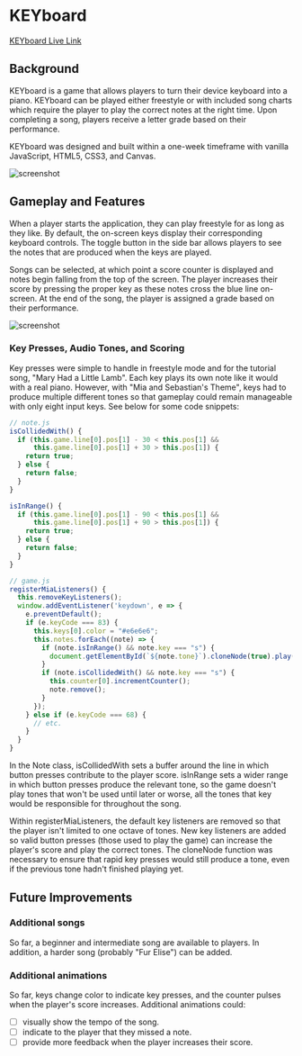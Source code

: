 # KEYboard

[KEYboard Live Link](https://victorli158.github.io/keyboard/)

## Background

KEYboard is a game that allows players to turn their device keyboard into a piano.
KEYboard can be played either freestyle or with included song charts which require the player to play the correct notes at the right time. Upon completing a song, players receive a letter grade based on their performance.

KEYboard was designed and built within a one-week timeframe with vanilla JavaScript, HTML5, CSS3, and Canvas.

![screenshot](http://res.cloudinary.com/nearbytes/image/upload/c_scale,q_100,w_1000/v1498517854/Screen_Shot_2017-06-26_at_3.57.01_PM_dvmh4b.png)

## Gameplay and Features

When a player starts the application, they can play freestyle for as long as they like.
By default, the on-screen keys display their corresponding keyboard controls. The toggle button
in the side bar allows players to see the notes that are produced when the keys are played.

Songs can be selected, at which point a score counter is displayed and notes begin falling from the top
of the screen. The player increases their score by pressing the proper key as these notes cross
the blue line on-screen. At the end of the song, the player is assigned a grade based on their performance.

![screenshot](http://res.cloudinary.com/nearbytes/image/upload/c_scale,q_100,w_1000/v1498517853/Screen_Shot_2017-06-26_at_3.56.28_PM_oo5sii.png)

### Key Presses, Audio Tones, and Scoring

Key presses were simple to handle in freestyle mode and for the tutorial song,
"Mary Had a Little Lamb". Each key plays its own note like it would with a real piano.
However, with "Mia and Sebastian's Theme", keys had to produce multiple different tones
so that gameplay could remain manageable with only eight input keys. See below for some code snippets:

```javascript
// note.js
isCollidedWith() {
  if (this.game.line[0].pos[1] - 30 < this.pos[1] &&
      this.game.line[0].pos[1] + 30 > this.pos[1]) {
    return true;
  } else {
    return false;
  }
}

isInRange() {
  if (this.game.line[0].pos[1] - 90 < this.pos[1] &&
      this.game.line[0].pos[1] + 90 > this.pos[1]) {
    return true;
  } else {
    return false;
  }
}
```

```javascript
// game.js
registerMiaListeners() {
  this.removeKeyListeners();
  window.addEventListener('keydown', e => {
    e.preventDefault();
    if (e.keyCode === 83) {
      this.keys[0].color = "#e6e6e6";
      this.notes.forEach((note) => {
        if (note.isInRange() && note.key === "s") {
          document.getElementById(`${note.tone}`).cloneNode(true).play();
        }
        if (note.isCollidedWith() && note.key === "s") {
          this.counter[0].incrementCounter();
          note.remove();
        }
      });
    } else if (e.keyCode === 68) {
      // etc.
    }
  }
}
```

In the Note class, isCollidedWith sets a buffer around the line in which button presses contribute to the player score. isInRange sets a wider range in which button presses produce the relevant tone, so the game doesn't play tones that won't be used until later or worse, all the tones that key would be responsible for throughout the song.

Within registerMiaListeners, the default key listeners are removed so that the player isn't limited to one octave of tones. New key listeners are added so valid button presses (those used to play the game) can increase the player's score and play the correct tones. The cloneNode function was necessary to ensure that rapid key presses would still produce a tone, even if the previous tone hadn't finished playing yet.

## Future Improvements

### Additional songs

So far, a beginner and intermediate song are available to players. In addition, a harder song (probably "Fur Elise") can be added.

### Additional animations

So far, keys change color to indicate key presses, and the counter pulses when the player's score increases. Additional animations could:

- [ ] visually show the tempo of the song.
- [ ] indicate to the player that they missed a note.
- [ ] provide more feedback when the player increases their score.
